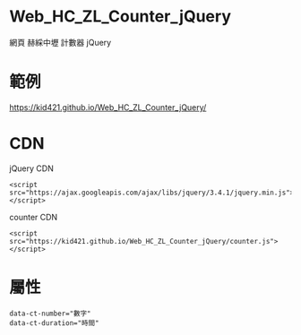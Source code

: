 # Web_HC_ZL_Counter_jQuery
網頁 赫綵中壢 計數器 jQuery

# 範例
https://kid421.github.io/Web_HC_ZL_Counter_jQuery/

# CDN
jQuery CDN

    <script src="https://ajax.googleapis.com/ajax/libs/jquery/3.4.1/jquery.min.js"></script>

counter CDN

    <script src="https://kid421.github.io/Web_HC_ZL_Counter_jQuery/counter.js"></script>

# 屬性

    data-ct-number="數字"
    data-ct-duration="時間"